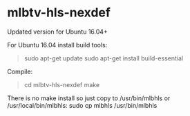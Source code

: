 # mlbtv-hls-nexdef
Updated version for Ubuntu 16.04+

For Ubuntu 16.04 install build tools:
>sudo apt-get update
>sudo apt-get install build-essential

Compile:
>cd mlbtv-hls-nexdef
>make

There is no make install so just copy to /usr/bin/mlbhls or /usr/local/bin/mlbhls:
sudo cp mlbhls /usr/bin/mlbhls


